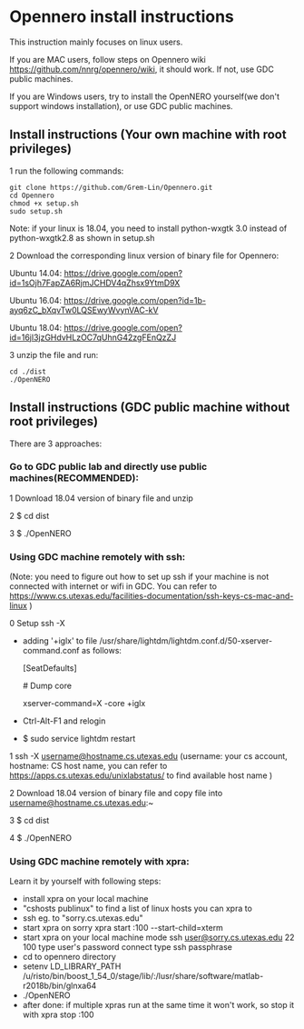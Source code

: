 # Opennero install instructions
This instruction mainly focuses on linux users. 

If you are MAC users, follow steps on Opennero wiki https://github.com/nnrg/opennero/wiki, it should work. If not, use GDC public machines. 

If you are Windows users, try to install the OpenNERO yourself(we don't support windows installation), or use GDC public machines.

## Install instructions (Your own machine with root privileges)
1 run the following commands:

    git clone https://github.com/Grem-Lin/Opennero.git
    cd Opennero
    chmod +x setup.sh
    sudo setup.sh
  Note: if your linux is 18.04, you need to install python-wxgtk 3.0 instead of python-wxgtk2.8 as shown in setup.sh
  
2 Download the corresponding linux version of binary file for Opennero:

 Ubuntu 14.04: https://drive.google.com/open?id=1sOjh7FapZA6RjmJCHDV4qZhsx9YtmD9X
 
 Ubuntu 16.04: https://drive.google.com/open?id=1b-ayq6zC_bXqvTw0LQSEwyWvynVAC-kV
 
 Ubuntu 18.04: https://drive.google.com/open?id=16jl3jzGHdvHLzOC7qUhnG42zgFEnQzZJ

3 unzip the file and run: 

    cd ./dist 
    ./OpenNERO

## Install instructions (GDC public machine without root privileges)
There are 3 approaches:
### Go to GDC public lab and directly use public machines(RECOMMENDED):

1 Download 18.04 version of binary file and unzip

2 $ cd dist

3 $ ./OpenNERO

### Using GDC machine remotely with ssh:

(Note: you need to figure out how to set up ssh if your machine is not connected with internet or wifi in GDC. You can refer to 
https://www.cs.utexas.edu/facilities-documentation/ssh-keys-cs-mac-and-linux )

0 Setup ssh -X 
 - adding '+iglx' to file /usr/share/lightdm/lightdm.conf.d/50-xserver-command.conf as follows:    
    
    [SeatDefaults] 
    
    \# Dump core
    
    xserver-command=X -core +iglx
 - Ctrl-Alt-F1 and relogin
 - $ sudo service lightdm restart
 
1 ssh -X username@hostname.cs.utexas.edu (username: your cs account, hostname: CS host name, you can refer to  https://apps.cs.utexas.edu/unixlabstatus/ to find available host name  )

2 Download 18.04 version of binary file and copy file into username@hostname.cs.utexas.edu:~

3 $ cd dist

4 $ ./OpenNERO

### Using GDC machine remotely with xpra:
Learn it by yourself with following steps:

- install xpra on your local machine
- "cshosts publinux" to find a list of linux hosts you can xpra to
- ssh eg. to "sorry.cs.utexas.edu"
- start xpra on sorry
    xpra start :100 --start-child=xterm
- start xpra on your local machine
  mode ssh
  user@sorry.cs.utexas.edu 22 100
  type user's password
  connect
  type ssh passphrase
- cd to opennero directory
- setenv LD_LIBRARY_PATH /u/risto/bin/boost_1_54_0/stage/lib/:/lusr/share/software/matlab-r2018b/bin/glnxa64
- ./OpenNERO
- after done:
  if multiple xpras run at the same time it won't work, so stop it with
    xpra stop :100


